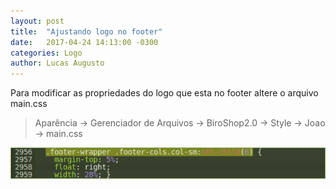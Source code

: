```yaml
---
layout: post
title:  "Ajustando logo no footer"
date:   2017-04-24 14:13:00 -0300
categories: Logo
author: Lucas Augusto
---
```


Para modificar as propriedades do logo que esta no footer altere o arquivo main.css

> Aparência -> Gerenciador de Arquivos -> BiroShop2.0 -> Style -> Joao -> main.css

![Alteração de altura logo footer](/assets/images/logo_footer.png "Alteração de altura lgoo footer")